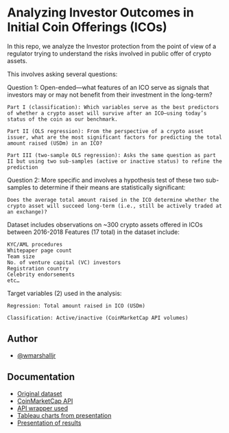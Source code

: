 
# Analyzing Investor Outcomes in Initial Coin Offerings (ICOs)

In this repo, we analyze the Investor protection  from the point of view of a regulator trying to understand the risks involved in public offer of crypto assets. 

This involves asking several questions:

Question 1: Open-ended—what features of an ICO serve as signals that investors may or may not benefit from their investment in the long-term?
    
    Part I (classification): Which variables serve as the best predictors of whether a crypto asset will survive after an ICO—using today’s status of the coin as our benchmark.

    Part II (OLS regression): From the perspective of a crypto asset issuer, what are the most significant factors for predicting the total amount raised (USDm) in an ICO?

    Part III (two-sample OLS regression): Asks the same question as part II but using two sub-samples (active or inactive status) to refine the prediction 


Question 2: More specific and involves a hypothesis test of these two sub-samples to determine if their means are statistically significant: 

    Does the average total amount raised in the ICO determine whether the crypto asset will succeed long-term (i.e., still be actively traded at an exchange)?

Dataset includes observations on ~300 crypto assets offered in ICOs between 2016-2018
Features (17 total) in the dataset include: 
    
    KYC/AML procedures
    Whitepaper page count
    Team size
    No. of venture capital (VC) investors
    Registration country
    Celebrity endorsements
    etc…
Target variables (2) used in the analysis:

    Regression: Total amount raised in ICO (USDm)

    Classification: Active/inactive (CoinMarketCap API volumes)

## Author

- [@wmarshalljr](https://github.com/wmarshalljr)


## Documentation

* [Original dataset](https://zenodo.org/record/4034258)
* [CoinMarketCap API](https://coinmarketcap.com/api/documentation/v1/#operation/getV1CryptocurrencyMap)
* [API wrapper used](https://github.com/bizzyvinci/cmc-api)
* [Tableau charts from presentation](https://public.tableau.com/app/profile/william.marshall/viz/ICO_InvestorOutcomes_Ironhack/Dashboard1)
* [Presentation of results](https://docs.google.com/presentation/d/1u3yL9SK0_yTCQMiOY06ANT4mGqtXJ2QMvNoPS61vzGw/edit?usp=sharing)
